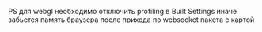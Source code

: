 PS для webgl необходимо отключить profiling в Built Settings иначе забьется память браузера после прихода по websocket пакета с картой